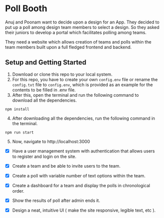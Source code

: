 # Poll Booth
Anuj and Poonam want to decide upon a design for an App. They decided to put up a poll among design team members to select a design. So they asked their juniors to develop a portal which facilitates polling among teams.

They need a website which allows creation of teams and polls within the team members built upon a full fledged frontend and backend.

## Setup and Getting Started
1. Download or clone this repo to your local system.
2. For this repo, you have to create your own `config.env` file or rename the `config.txt` file to `config.env`, which is provided as an example for the contents to be filled in .env file.
3. After this, open the terminal and run the following command to download all the dependencies.
```
npm install
```
4. After downloading all the dependencies, run the following command in the terminal.
```
npm run start
```
5. Now, navigate to http://localhost:3000

- [x] Have a user management system with authentication that allows users to register and login on the site.
- [x] Create a team and be able to invite users to the team.
- [x] Create a poll with variable number of text options within the team.
- [x] Create a dashboard for a team and display the polls in chronological order.
- [x] Show the results of poll after admin ends it.
- [x] Design a neat, intuitive UI ( make the site responsive, legible text, etc ).

